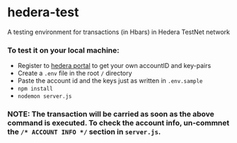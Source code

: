 # hedera-test
A testing environment for transactions (in Hbars) in Hedera TestNet network


### To test it on your local machine:
 - Register to [hedera portal](https://portal.hedera.com/register) to get your own accountID and key-pairs
 - Create a `.env` file in the root `/` directory
 - Paste the account id and the keys just as written in `.env.sample`
 - `npm install`
 - `nodemon server.js`

### NOTE: The transaction will be carried as soon as the above command is executed. To check the account info, un-commnet the `/* ACCOUNT INFO */` section in `server.js`.
